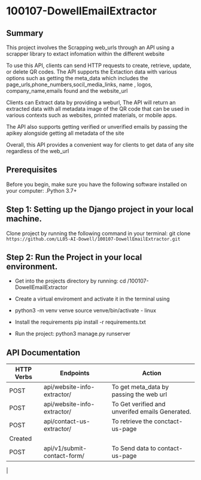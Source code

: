 # 100107-DowellEmailExtractor

## Summary
This project involves the Scrapping web_urls through an API using 
a scrapper library to extact infomation within the different website

To use this API, clients can send HTTP requests to create, retrieve, 
update, or delete QR codes. The API supports the Extaction data
with various options such as getting the meta_data which includes 
the page_urls,phone_numbers,socil_media_links, name , logos, 
company_name,emails found and the website_url

Clients can Extract data by providing a weburl, 
 The API will return an extracted data with all metadata 
image of the QR code that can be used in various contexts such as 
websites, printed materials, or mobile apps.

The API also supports getting verified or unverified emails by passing
the apikey alongside getting all metadata of the site

Overall, this API provides a convenient way for clients to get data 
of any site regardless of the web_url



## Prerequisites

Before you begin, make sure you have the following software installed on your computer:
    .Python 3.7+

## Step 1: Setting up the Django project in your local machine.
    
Clone project by running the following command in your terminal:
git clone `https://github.com/LL05-AI-Dowell/100107-DowellEmailExtractor.git`

## Step 2: Run the Project in your local environment.

- Get into the projects directory by running:
cd /100107-DowellEmailExtractor

- Create a virtual enviroment and activate it in the terminal using

- python3 -m venv venve
source venve/bin/activate - linux


- Install the requirements
pip install -r requirements.txt

- Run the project:
python3 manage.py runserver

## API Documentation 



| HTTP Verbs | Endpoints                      | Action                                               |
|------------|--------------------------------|------------------------------------------------------|
| POST       | api/website-info-extractor/   | To get meta_data by passing the web url          |
| POST       | api/website-info-extractor/   | To Get verified and unverifed emails Generated.                     |
| POST       | api/contact-us-extractor/     | To retrieve the conctact-us-page
 Created     |
| POST       | api/v1/submit-contact-form/   | To Send data to contact-us-page 
 |